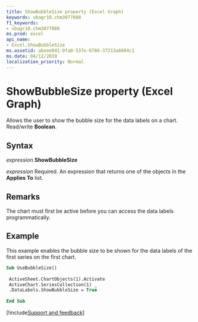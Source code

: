 ```yaml
---
title: ShowBubbleSize property (Excel Graph)
keywords: vbagr10.chm3077088
f1_keywords:
- vbagr10.chm3077088
ms.prod: excel
api_name:
- Excel.ShowBubbleSize
ms.assetid: abeee041-0fa0-537e-6786-37213a6004c1
ms.date: 04/12/2019
localization_priority: Normal
---
```



# ShowBubbleSize property (Excel Graph)

Allows the user to show the bubble size for the data labels on a chart. Read/write **Boolean**.

## Syntax

_expression_.**ShowBubbleSize**

_expression_ Required. An expression that returns one of the objects in the **Applies To** list.


## Remarks

The chart must first be active before you can access the data labels programmatically.


## Example

This example enables the bubble size to be shown for the data labels of the first series on the first chart.

```vb
Sub UseBubbleSize() 
 
 ActiveSheet.ChartObjects(1).Activate 
 ActiveChart.SeriesCollection(1) _ 
 .DataLabels.ShowBubbleSize = True 
 
End Sub
```

[!include[Support and feedback](~/includes/feedback-boilerplate.md)]